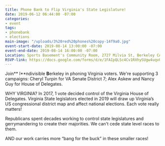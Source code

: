 ```yaml
---
title: Phone Bank to Flip Virginia's State Legislature!
date: 2019-06-12 06:44:00 -07:00
categories:
- event
tags:
- phonebank
- elections
main-image: "/uploads/3%20red%20phones%20copy-14f9a0.jpg"
event-start-date: 2019-08-14 13:00:00 -07:00
event-end-date: 2019-08-14 16:00:00 -07:00
Location: Sports Basement's Community Room, 2727 Milvia St, Berkeley CA
RSVP-link: https://docs.google.com/forms/d/e/1FAIpQLSc4Cv1RXhySUgw4uqvUUlwTE39LhzNrQAFGLbv3l8pK2HCyLA/viewform
---
```


Join** I**ndivisible **B**erkeley in phoning Virginia voters.  We're supporting 3 campaigns: Cheryl Turpin for VA Senate District 7; Alex Askew and Nancy Guy for House of Delegates.

WHY VIRGINIA?  In 2017, 1 vote decided control of the Virginia House of Delegates. Virginia State legislators elected in 2019  will draw up  Virginia’s US congressional district map and affect national elections.  Each vote really matters!

Republicans spent decades working to control state legislatures and gerrymandering to create their majorities.  We can't cede state level races to them.

AND our work carries more “bang for the buck” in these smaller races!